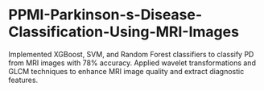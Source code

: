 # PPMI-Parkinson-s-Disease-Classification-Using-MRI-Images
Implemented XGBoost, SVM, and Random Forest classifiers to classify PD from MRI images with 78% accuracy. Applied wavelet transformations and GLCM techniques to enhance MRI image quality and extract diagnostic features.
